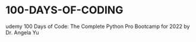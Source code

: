 # 100-DAYS-OF-CODING
udemy 100 Days of Code: The Complete Python Pro Bootcamp for 2022 by Dr. Angela Yu
